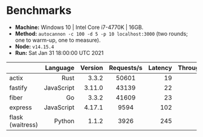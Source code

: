 # Benchmarks
* __Machine:__ Windows 10 | Intel Core i7-4770K | 16GB.
* __Method:__ `autocannon -c 100 -d 5 -p 10 localhost:3000` (two rounds; one to warm-up, one to measure).
* __Node:__ `v14.15.4`
* __Run:__ Sat Jan 31 18:00:00 UTC 2021

|                         | Language   | Version | Requests/s | Latency | Throughput/Mb |
| :--                     | --:        | --:     | :-:        | --:     | --:           |
| actix                   | Rust       | 3.3.2   | 50601      | 19      | 4.45          |
| fastify                 | JavaScript | 3.11.0  | 43139      | 22      | 7.59          |
| fiber                   | Go         | 3.3.2   | 41609      | 23      | 5.37          |
| express                 | JavaScript | 4.17.1  | 9594       | 102     | 2.29          |
| flask (waitress)        | Python     | 1.1.2   | 3926       | 245     | 0.57          |
